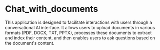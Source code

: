 # Chat_with_documents
This application is designed to facilitate interactions with users through a conversational AI interface. It allows users to upload documents in various formats (PDF, DOCX, TXT, PPTX), processes these documents to extract and index their content, and then enables users to ask questions based on the document's content.



